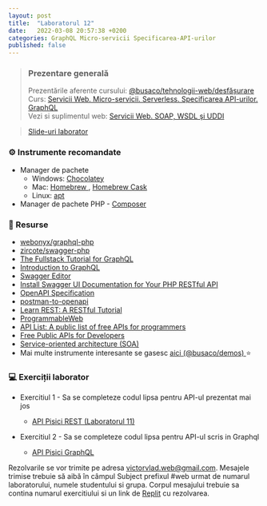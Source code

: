 ```yaml
---
layout: post
title:  "Laboratorul 12"
date:   2022-03-08 20:57:38 +0200
categories: GraphQL Micro-servicii Specificarea-API-urilor
published: false
---
```


> ### ️Prezentare generală
> Prezentările aferente cursului: <a href="https://profs.info.uaic.ro/~busaco/teach/courses/web/web-film.html" target="_blank">@busaco/tehnologii-web/desfășurare </a> \
> Curs: <a href="https://profs.info.uaic.ro/~busaco/teach/courses/web/presentations/web10ServiciiWeb-API-Microservicii-Serverless.pdf" target="_blank">Servicii Web. Micro-servicii. Serverless. Specificarea API-urilor. GraphQL</a> \
> Vezi si suplimentul web: <a href="https://profs.info.uaic.ro/~busaco/teach/courses/web/presentations/web-ServiciiWeb-SOA-SOAP-WSDL-UDDI.pdf"> Servicii Web. SOAP, WSDL şi UDDI </a>

<blockquote class="slides">
    <a href="https://docs.google.com/presentation/d/e/2PACX-1vTAMoFIeMPiizhqKDFkxtWypKSO-_K2fk4AUP8AzKCathNMdo6NmRF-D5VjX4l0rbOVMFjBVk8zB9u1/pub?start=false&loop=false&delayms=3000" class="slides-link">Slide-uri laborator</a>
</blockquote>

### ⚙️ Instrumente recomandate
- Manager de pachete
  - Windows: <a href="https://chocolatey.org" target="_blank">Chocolatey </a>
  - Mac: <a href="https://chocolatey.org" target="_blank">Homebrew </a>, <a href="https://github.com/Homebrew/homebrew-cask" target="_blank">Homebrew Cask </a>
  - Linux: <a href="https://linuxize.com/post/how-to-use-apt-command/" target="_blank">apt </a>
- Manager de pachete PHP - <a href="https://getcomposer.org/" target="_blank">Composer</a>

### 📖 Resurse
- <a href="https://webonyx.github.io/graphql-php/concepts">webonyx/graphql-php</a>
- <a href="https://github.com/zircote/swagger-php">zircote/swagger-php</a>
- <a href="https://www.howtographql.com">The Fullstack Tutorial for GraphQL</a>
- <a href="https://graphql.org/learn/">Introduction to GraphQL</a>
- <a href="https://editor.swagger.io/">Swagger Editor</a>
- <a href="https://www.youtube.com/watch?v=JnjlQBWvDAE">Install Swagger UI Documentation for Your PHP RESTful API</a>
- <a href="https://swagger.io/specification">OpenAPI Specification</a>
- <a href="https://joolfe.github.io/postman-to-openapi/">postman-to-openapi</a>
- <a href="https://www.restapitutorial.com/">Learn REST: A RESTful Tutorial</a>
- <a href="https://www.programmableweb.com/apis/directory">ProgrammableWeb</a>
- <a href="https://apilist.fun" target="_blank">API List: A public list of free APIs for programmers</a>
- <a href="https://rapidapi.com/collection/list-of-free-apis">Free Public APIs for Developers</a>
- <a href="https://www.ibm.com/docs/en/rbd/9.6?topic=overview-service-oriented-architecture-soa">Service-oriented architecture (SOA)</a>
- Mai multe instrumente interesante se gasesc   <a href="https://profs.info.uaic.ro/~busaco/teach/courses/web/demos/" target="_blank">aici (@busaco/demos) </a> ⭐

### 💻 Exerciții laborator
- <span>Exercitiul 1 - Sa se completeze codul lipsa pentru API-ul prezentat mai jos</span>
  - <a href="https://github.com/victorvlad19/web/raw/master/_posts/code/rest.zip" target="_blank">API Pisici REST (Laboratorul 11)</a>

- <span>Exercitiul 2 - Sa se completeze codul lipsa pentru API-ul scris in Graphql</span>
  - <a href="https://raw.githubusercontent.com/victorvlad19/web/master/_posts/code/12/graphql.php" target="_blank">API Pisici GraphQL </a>


Rezolvarile se vor trimite pe adresa <a href="mailto:victorvlad.web@gmail.com" target="_blank">victorvlad.web@gmail.com</a>. Mesajele trimise  trebuie să aibă în câmpul Subject prefixul #web urmat de numarul laboratorului, numele studentului si grupa.
Corpul mesajului trebuie sa contina numarul exercitiului si un link de <a href="https://replit.com" target="_blank">Replit</a> cu rezolvarea.